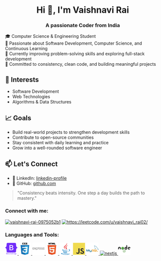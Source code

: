 <h1 align="center">Hi 👋, I'm Vaishnavi Rai</h1>
<h3 align="center">A passionate Coder from India</h3>

🎓 Computer Science & Engineering Student  
🔭 Passionate about Software Development, Computer Science, and Continuous Learning  
🌱 Currently improving problem-solving skills and exploring full-stack development  
📌 Committed to consistency, clean code, and building meaningful projects

## 🧠 Interests
- Software Development
- Web Technologies
- Algorithms & Data Structures

## 📈 Goals
- Build real-world projects to strengthen development skills  
- Contribute to open-source communities  
- Stay consistent with daily learning and practice  
- Grow into a well-rounded software engineer

## 📫 Let's Connect
- 💼 LinkedIn: [linkedin-profile](https://www.linkedin.com/in/vaishnavi-rai-0975052b1/) 
- 🐙 GitHub: [github.com](https://github.com/vaishnavirai-024)

> "Consistency beats intensity. One step a day builds the path to mastery."



<h3 align="left">Connect with me:</h3>
<p align="left">
<a href="https://linkedin.com/in/vaishnavi-rai-0975052b1" target="blank"><img align="center" src="https://raw.githubusercontent.com/rahuldkjain/github-profile-readme-generator/master/src/images/icons/Social/linked-in-alt.svg" alt="vaishnavi-rai-0975052b1" height="30" width="40" /></a>
<a href="https://www.leetcode.com/https://leetcode.com/u/vaishnavi_rai02/" target="blank"><img align="center" src="https://raw.githubusercontent.com/rahuldkjain/github-profile-readme-generator/master/src/images/icons/Social/leet-code.svg" alt="https://leetcode.com/u/vaishnavi_rai02/" height="30" width="40" /></a>
</p>

<h3 align="left">Languages and Tools:</h3>
<p align="left"> <a href="https://getbootstrap.com" target="_blank" rel="noreferrer"> <img src="https://raw.githubusercontent.com/devicons/devicon/master/icons/bootstrap/bootstrap-plain-wordmark.svg" alt="bootstrap" width="40" height="40"/> </a> <a href="https://www.w3schools.com/css/" target="_blank" rel="noreferrer"> <img src="https://raw.githubusercontent.com/devicons/devicon/master/icons/css3/css3-original-wordmark.svg" alt="css3" width="40" height="40"/> </a> <a href="https://expressjs.com" target="_blank" rel="noreferrer"> <img src="https://raw.githubusercontent.com/devicons/devicon/master/icons/express/express-original-wordmark.svg" alt="express" width="40" height="40"/> </a> <a href="https://www.w3.org/html/" target="_blank" rel="noreferrer"> <img src="https://raw.githubusercontent.com/devicons/devicon/master/icons/html5/html5-original-wordmark.svg" alt="html5" width="40" height="40"/> </a> <a href="https://www.java.com" target="_blank" rel="noreferrer"> <img src="https://raw.githubusercontent.com/devicons/devicon/master/icons/java/java-original.svg" alt="java" width="40" height="40"/> </a> <a href="https://developer.mozilla.org/en-US/docs/Web/JavaScript" target="_blank" rel="noreferrer"> <img src="https://raw.githubusercontent.com/devicons/devicon/master/icons/javascript/javascript-original.svg" alt="javascript" width="40" height="40"/> </a> <a href="https://www.mysql.com/" target="_blank" rel="noreferrer"> <img src="https://raw.githubusercontent.com/devicons/devicon/master/icons/mysql/mysql-original-wordmark.svg" alt="mysql" width="40" height="40"/> </a> <a href="https://nextjs.org/" target="_blank" rel="noreferrer"> <img src="https://cdn.worldvectorlogo.com/logos/nextjs-2.svg" alt="nextjs" width="40" height="40"/> </a> <a href="https://nodejs.org" target="_blank" rel="noreferrer"> <img src="https://raw.githubusercontent.com/devicons/devicon/master/icons/nodejs/nodejs-original-wordmark.svg" alt="nodejs" width="40" height="40"/> </a> </p>

